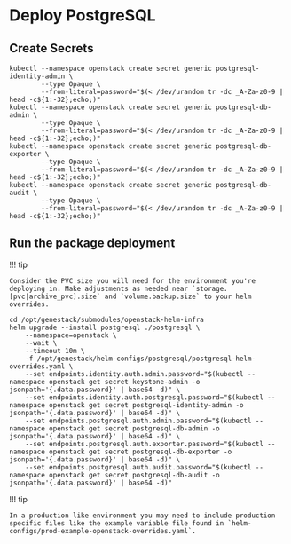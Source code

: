 # Deploy PostgreSQL

## Create Secrets

``` shell
kubectl --namespace openstack create secret generic postgresql-identity-admin \
        --type Opaque \
        --from-literal=password="$(< /dev/urandom tr -dc _A-Za-z0-9 | head -c${1:-32};echo;)"
kubectl --namespace openstack create secret generic postgresql-db-admin \
        --type Opaque \
        --from-literal=password="$(< /dev/urandom tr -dc _A-Za-z0-9 | head -c${1:-32};echo;)"
kubectl --namespace openstack create secret generic postgresql-db-exporter \
        --type Opaque \
        --from-literal=password="$(< /dev/urandom tr -dc _A-Za-z0-9 | head -c${1:-32};echo;)"
kubectl --namespace openstack create secret generic postgresql-db-audit \
        --type Opaque \
        --from-literal=password="$(< /dev/urandom tr -dc _A-Za-z0-9 | head -c${1:-32};echo;)"
```

## Run the package deployment

!!! tip

    Consider the PVC size you will need for the environment you're deploying in. Make adjustments as needed near `storage.[pvc|archive_pvc].size` and `volume.backup.size` to your helm overrides.

``` shell
cd /opt/genestack/submodules/openstack-helm-infra
helm upgrade --install postgresql ./postgresql \
    --namespace=openstack \
    --wait \
    --timeout 10m \
    -f /opt/genestack/helm-configs/postgresql/postgresql-helm-overrides.yaml \
    --set endpoints.identity.auth.admin.password="$(kubectl --namespace openstack get secret keystone-admin -o jsonpath='{.data.password}' | base64 -d)" \
    --set endpoints.identity.auth.postgresql.password="$(kubectl --namespace openstack get secret postgresql-identity-admin -o jsonpath='{.data.password}' | base64 -d)" \
    --set endpoints.postgresql.auth.admin.password="$(kubectl --namespace openstack get secret postgresql-db-admin -o jsonpath='{.data.password}' | base64 -d)" \
    --set endpoints.postgresql.auth.exporter.password="$(kubectl --namespace openstack get secret postgresql-db-exporter -o jsonpath='{.data.password}' | base64 -d)" \
    --set endpoints.postgresql.auth.audit.password="$(kubectl --namespace openstack get secret postgresql-db-audit -o jsonpath='{.data.password}' | base64 -d)"
```

!!! tip

    In a production like environment you may need to include production specific files like the example variable file found in `helm-configs/prod-example-openstack-overrides.yaml`.

